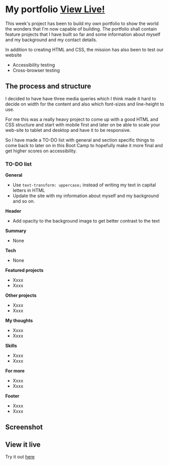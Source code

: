 # My portfolio [View Live!]()
This week's project has been to build my own portfolio to show the world the wonders that I'm now capable of building. The portfolio shall contain feature projects that I have built so far and some information about myself and my background and my contact details.

In addition to creating HTML and CSS, the mission has also been to test our website

* Accessibility testing
* Cross-browser testing

## The process and structure

I decided to have have three media queries which I think made it hard to decide on width for the content and also which font-sizes and line-height to use.

For me this was a really heavy project to come up with a good HTML and CSS structure and start with mobile first and later on be able to scale your web-site to tablet and desktop and have it to be responsive.

So I have made a TO-DO list with general and section specific things to come back to later on in this Boot Camp to hopefully make it more final and get higher scores on accessibility.

### TO-DO list

**General**

* Use `text-transform: uppercase;` instead of writing my text in capital letters in HTML
* Update the site with my information about myself and my background and so on. 

**Header**

* Add opacity to the background image to get better contrast to the text

**Summary**

* None

**Tech**

* None

**Featured projects**

* Xxxx
* Xxxx

**Other projects**

* Xxxx
* Xxxx

**My thoughts**

* Xxxx
* Xxxx

**Skills**

* Xxxx
* Xxxx

**For more**

* Xxxx
* Xxxx

**Footer**

* Xxxx
* Xxxx

## Screenshot


## View it live

Try it out [here]()


